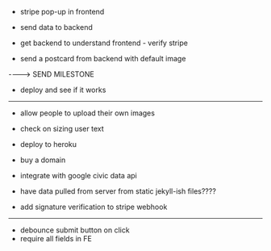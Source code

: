 - stripe pop-up in frontend
- send data to backend

- get backend to understand frontend - verify stripe
- send a postcard from backend with default image

----> SEND MILESTONE

- deploy and see if it works

-----------

- allow people to upload their own images
- check on sizing user text

- deploy to heroku
- buy a domain

- integrate with google civic data api

- have data pulled from server from static jekyll-ish files????

- add signature verification to stripe webhook

-----

- debounce submit button on click
- require all fields in FE